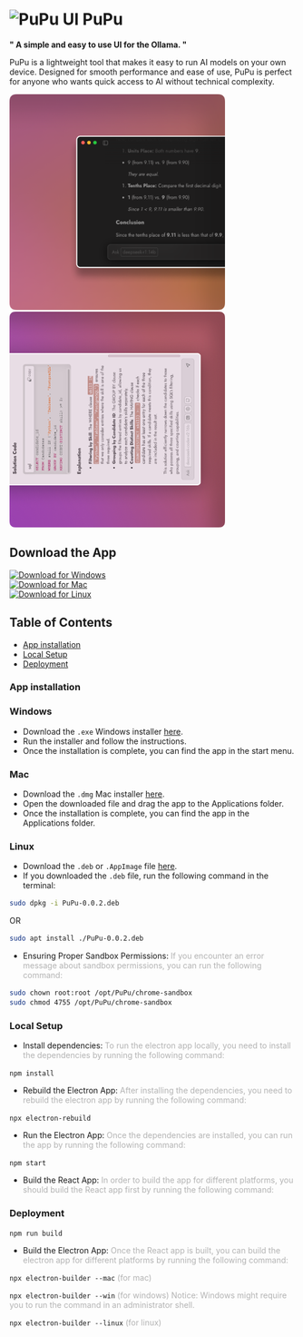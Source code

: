<link
  href="https://fonts.googleapis.com/css2?family=Jost:wght@400;700&display=swap"
  rel="stylesheet"
></link>

# <img src="assets/logo.png" alt="PuPu UI" style="height: 128px"> PuPu

**" A simple and easy to use UI for the Ollama. "**

PuPu is a lightweight tool that makes it easy to run AI models on your own device. Designed for smooth performance and ease of use, PuPu is perfect for anyone who wants quick access to AI without technical complexity.

<img src="assets/PuPu_UI_1.png" alt="PuPu UI" style="width: 380px"/>
<img src="assets/PuPu_UI_2.png" alt="PuPu UI" style="width: 380px"/>

## Download the App

[![Download for Windows][windows-shield]][windows-url]<br>
[![Download for Mac][macos-shield]][macos-url]<br>
[![Download for Linux][linux-shield]][linux-url]

## Table of Contents

- [App installation](#app-installation)
- [Local Setup](#local-setup)
- [Deployment](#deployment)

### App installation <a name="app-installation"></a>

### Windows

- Download the `.exe` Windows installer [here](windows-url).
- Run the installer and follow the instructions.
- Once the installation is complete, you can find the app in the start menu.

### Mac

- Download the `.dmg` Mac installer [here](macos-url).
- Open the downloaded file and drag the app to the Applications folder.
- Once the installation is complete, you can find the app in the Applications folder.

### Linux

- Download the `.deb` or `.AppImage` file [here](linux-url).
- If you downloaded the `.deb` file, run the following command in the terminal:

```bash
sudo dpkg -i PuPu-0.0.2.deb
```
OR
```bash
sudo apt install ./PuPu-0.0.2.deb
```
- Ensuring Proper Sandbox Permissions: <span style="opacity: 0.32">If you encounter an error message about sandbox permissions, you can run the following command:</span>

```bash
sudo chown root:root /opt/PuPu/chrome-sandbox
sudo chmod 4755 /opt/PuPu/chrome-sandbox
```

### Local Setup <a name="local-setup"></a>

- Install dependencies: <span style="opacity: 0.32">To run the electron app locally, you need to install the dependencies by running the following command:</span>

`npm install`

- Rebuild the Electron App: <span style="opacity: 0.32">After installing the dependencies, you need to rebuild the electron app by running the following command:</span>

`npx electron-rebuild`

- Run the Electron App: <span style="opacity: 0.32">Once the dependencies are installed, you can run the app by running the following command:</span>

`npm start`

- Build the React App: <span style="opacity: 0.32"> In order to build the app for different platforms, you should build the React app first by running the following command:</span>

### Deployment <a name="deployment"></a>

`npm run build`

- Build the Electron App: <span style="opacity: 0.32">Once the React app is built, you can build the electron app for different platforms by running the following command:</span>

`npx electron-builder --mac` <span style="opacity: 0.32"> (for mac) </span>

`npx electron-builder --win` <span style="opacity: 0.32"> (for windows) Notice: Windows might require you to run the command in an administrator shell. </span>

`npx electron-builder --linux` <span style="opacity: 0.32"> (for linux) </span>

[windows-shield]: https://img.shields.io/badge/download_for_windows-AA3E71?style=for-the-badge&logo=windows&logoColor=FFFFFF&labelColor=FFFFFF
[windows-url]: https://github.com/haoxiang-xu/PuPu/releases/tag/v0.0.1
[macos-shield]: https://img.shields.io/badge/download_for_mac-AA3E71?style=for-the-badge&logo=apple&logoColor=FFFFFF&labelColor=AA3E71
[macos-url]: https://github.com/haoxiang-xu/PuPu/releases/tag/v0.0.1
[linux-shield]: https://img.shields.io/badge/download_for_linux-AA3E71?style=for-the-badge&logo=linux&logoColor=FFFFFF&labelColor=AA3E71
[linux-url]: https://github.com/haoxiang-xu/PuPu/releases/tag/v0.0.1